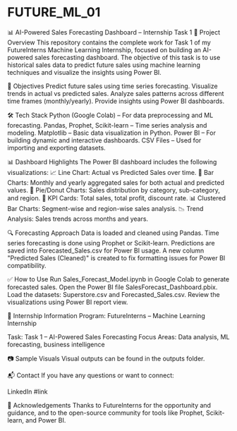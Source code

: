 # FUTURE_ML_01
📊 AI-Powered Sales Forecasting Dashboard – Internship Task 1
🚀 Project Overview
This repository contains the complete work for Task 1 of my FutureInterns Machine Learning Internship, focused on building an AI-powered sales forecasting dashboard. The objective of this task is to use historical sales data to predict future sales using machine learning techniques and visualize the insights using Power BI.

🧠 Objectives
Predict future sales using time series forecasting.
Visualize trends in actual vs predicted sales.
Analyze sales patterns across different time frames (monthly/yearly).
Provide insights using Power BI dashboards.

🛠️ Tech Stack
Python (Google Colab) – For data preprocessing and ML forecasting.
Pandas, Prophet, Scikit-learn – Time series analysis and modeling.
Matplotlib – Basic data visualization in Python.
Power BI – For building dynamic and interactive dashboards.
CSV Files – Used for importing and exporting datasets.

📊 Dashboard Highlights
The Power BI dashboard includes the following visualizations:
📈 Line Chart: Actual vs Predicted Sales over time.
📅 Bar Charts: Monthly and yearly aggregated sales for both actual and predicted values.
🧩 Pie/Donut Charts: Sales distribution by category, sub-category, and region.
🔢 KPI Cards: Total sales, total profit, discount rate.
📊 Clustered Bar Charts: Segment-wise and region-wise sales analysis.
📉 Trend Analysis: Sales trends across months and years.

🔍 Forecasting Approach
Data is loaded and cleaned using Pandas.
Time series forecasting is done using Prophet or Scikit-learn.
Predictions are saved into Forecasted_Sales.csv for Power BI usage.
A new column "Predicted Sales (Cleaned)" is created to fix formatting issues for Power BI compatibility.

✅ How to Use
Run Sales_Forecast_Model.ipynb in Google Colab to generate forecasted sales.
Open the Power BI file SalesForecast_Dashboard.pbix.
Load the datasets: Superstore.csv and Forecasted_Sales.csv.
Review the visualizations using Power BI report view.

📌 Internship Information
Program: FutureInterns – Machine Learning Internship

Task: Task 1 – AI-Powered Sales Forecasting
Focus Areas: Data analysis, ML forecasting, business intelligence

📷 Sample Visuals
Visual outputs can be found in the outputs folder.

📬 Contact
If you have any questions or want to connect:

LinkedIn #link


🙏 Acknowledgements
Thanks to FutureInterns for the opportunity and guidance, and to the open-source community for tools like Prophet, Scikit-learn, and Power BI.

